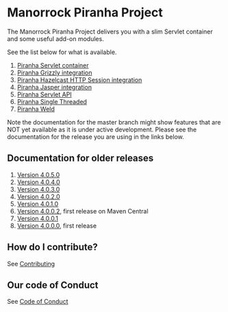
# Manorrock Piranha Project

The Manorrock Piranha Project delivers you with a slim Servlet container and
some useful add-on modules.

See the list below for what is available.

1. [Piranha Servlet container](piranha/README.md)
2. [Piranha Grizzly integration](piranha-grizzly/README.md)
3. [Piranha Hazelcast HTTP Session integration](piranha-hazelcast-httpsession/README.md)
4. [Piranha Jasper integration](piranha-jasper/README.md)
5. [Piranha Servlet API](piranha-servlet/README.md)
6. [Piranha Single Threaded](piranha-singlethread/README.md)
7. [Piranha Weld](piranha-weld/README.md)

Note the documentation for the master branch might show features that are NOT 
yet available as it is under active development. Please see the documentation
for the release you are using in the links below.

## Documentation for older releases

1. [Version 4.0.5.0](https://github.com/manorrock/piranha/tree/v4.0.5.0)
2. [Version 4.0.4.0](https://github.com/manorrock/piranha/tree/v4.0.4.0)
3. [Version 4.0.3.0](https://github.com/manorrock/piranha/tree/v4.0.3.0)
4. [Version 4.0.2.0](https://github.com/manorrock/piranha/tree/v4.0.2.0)
5. [Version 4.0.1.0](https://github.com/manorrock/piranha/tree/v4.0.1.0)
6. [Version 4.0.0.2](https://github.com/manorrock/piranha/tree/v4.0.0.2), first release on Maven Central
7. [Version 4.0.0.1](https://github.com/manorrock/piranha/tree/v4.0.0.1)
8. [Version 4.0.0.0](https://github.com/manorrock/piranha/tree/v4.0.0.0), first release

## How do I contribute?

See [Contributing](CONTRIBUTING.md)

## Our code of Conduct

See [Code of Conduct](CODE_OF_CONDUCT.md)
